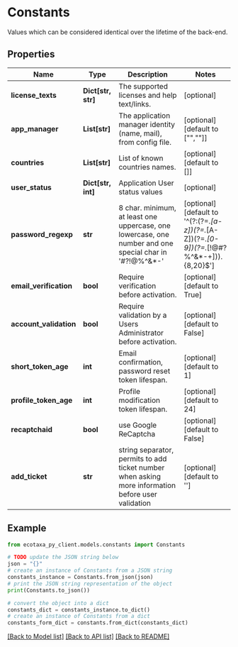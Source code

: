 # Constants

Values which can be considered identical over the lifetime of the back-end.

## Properties

Name | Type | Description | Notes
------------ | ------------- | ------------- | -------------
**license_texts** | **Dict[str, str]** | The supported licenses and help text/links. | [optional] 
**app_manager** | **List[str]** | The application manager identity (name, mail), from config file. | [optional] [default to ["",""]]
**countries** | **List[str]** | List of known countries names. | [optional] [default to []]
**user_status** | **Dict[str, int]** | Application User status values | [optional] 
**password_regexp** | **str** | 8 char. minimum, at least one uppercase, one lowercase, one number and one special char in &#39;#?!@%^&amp;*-&#39;  | [optional] [default to '^(?:(?=.*[a-z])(?=.*[A-Z])(?=.*[0-9])(?=.*[!@#?%^&*-+])).{8,20}$']
**email_verification** | **bool** | Require verification before activation. | [optional] [default to True]
**account_validation** | **bool** | Require validation by a Users Administrator before activation. | [optional] [default to False]
**short_token_age** | **int** | Email confirmation, password reset token lifespan. | [optional] [default to 1]
**profile_token_age** | **int** | Profile modification token lifespan. | [optional] [default to 24]
**recaptchaid** | **bool** | use Google ReCaptcha | [optional] [default to False]
**add_ticket** | **str** | string separator, permits to add ticket number when asking more information before user validation | [optional] [default to '']

## Example

```python
from ecotaxa_py_client.models.constants import Constants

# TODO update the JSON string below
json = "{}"
# create an instance of Constants from a JSON string
constants_instance = Constants.from_json(json)
# print the JSON string representation of the object
print(Constants.to_json())

# convert the object into a dict
constants_dict = constants_instance.to_dict()
# create an instance of Constants from a dict
constants_form_dict = constants.from_dict(constants_dict)
```
[[Back to Model list]](../README.md#documentation-for-models) [[Back to API list]](../README.md#documentation-for-api-endpoints) [[Back to README]](../README.md)


